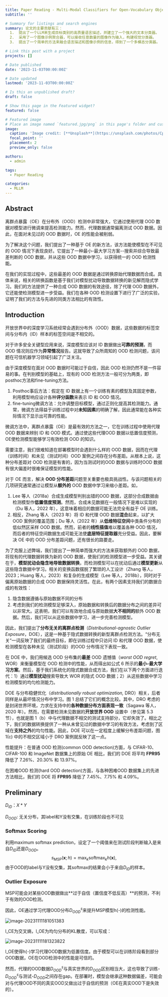 ```yaml
---
title: Paper Reading - Multi-Modal Classifiers for Open-Vocabulary Object Detection
subtitle: ''

# Summary for listings and search engines
summary: 论文的主要贡献有三：
  1.  提出了一个LLM来生成目标类别的高质量语言描述，并建立了一个强大的文本分类器。
  2.  采用了一个图像示例聚合器，可以接收任意数量的图像作为输入，构建视觉分类器。
  3.  提出了一个简单的方法来融合语言描述和图像示例的信息，得到了一个多模态分类器。

# Link this post with a project
projects: []

# Date published
date: '2023-11-03T00:00:00Z'

# Date updated
lastmod: '2023-11-03T00:00:00Z'

# Is this an unpublished draft?
draft: false

# Show this page in the Featured widget?
featured: false

# Featured image
# Place an image named `featured.jpg/png` in this page's folder and customize its options here.
image:
  caption: 'Image credit: [**Unsplash**](https://unsplash.com/photos/CpkOjOcXdUY)'
  focal_point: ''
  placement: 2
  preview_only: false

authors:
  - admin

tags:
  - Paper Reading

categories:
  - MLLM
---
```

## Abstract

离群点暴露（OE）在分布外（OOD）检测中非常强大，它通过使用代理 OOD 数据对模型进行微调来提高检测能力。然而，代理数据通常偏离测试 OOD 数据。因此，在面对未见过的 OOD 数据时，OE 的性能会被削弱。

为了解决这个问题，我们提出了一种基于 OE 的新方法，该方法能使模型在不可见的 OOD 情况下表现良好。它提出了一种最小-最大学习方案--搜索并综合导致最差判断的 OOD 数据，并从这些 OOD 数据中学习，以获得统一的 OOD 检测性能。

在我们的实现过程中，这些最差的 OOD 数据是通过转换原始代理数据而合成。具体来说，相关的转换函数是基于我们对模型扰动导致数据转换的新见解而隐式学习。我们的方法提供了一种合成 OOD 数据的有效途径，除了代理 OOD 数据外，它还能使检测模型进一步受益。我们在各种 OOD 检测设置下进行了广泛的实验，证明了我们的方法与先进的同类方法相比的有效性。

## Introduction

开放世界中的深度学习系统经常会遇到分布外（OOD）数据，这些数据的标签空间与分布内（ID）样本的标签空间是不相交的。

对于许多安全关键型应用来说，深度模型应该对 ID 数据做出**可靠的预测**，而 OOD 情况则应作为**异常情况**报告。这就导致了众所周知的 OOD 检测问题，该问题在可信机器学习领域引起了广泛关注。

由于深度模型在面对 OOD 数据时可能过于自信，因此 OOD 检测仍然不是一件容易的事。在判别模型的基础上，现有的 OOD 检测方法一般可分为两类，即posthoc方法和fine-tuning方法。

1. Posthoc事后方法：假定在 ID 数据上有一个训练有素的模型及其固定参数，利用模型响应设计各种**评分函数**来表示 ID 和 OOD 情况。
2. fine-tuning微调方法：允许调整目标模型，通过正则化提高其检测能力。通常，微调方法得益于训练过程中对**未知因素**的明确了解，因此通常能在各种实际情况下显示出可靠的性能。

微调方法中，离群点暴露（OE）是最有效的方法之一，它在训练过程中使用代理 OOD 数据来辨别 ID 和 OOD 模式。通过使这些代理OOD 数据以低置信度预测，OE使检测模型能够学习有效检测 OOD 的知识。

需要注意，我们很难知道在部署模型时会遇到什么样的 OOD 数据，因而在代理（训练时间）和未见（测试时间）OOD 案例之间存在分布差距。从根本上说，这种分布差距对 OOD 检测是有害的，因为当测试时的OOD 数据与训练时OOD 数据有很大偏差时很难保证模型的性能。

对于 OE 而言，解决 **OOD 分布差距**问题至关重要也极具挑战性。与该问题相关的几项研究通常通过让模型从**额外的** OOD 数据中学习来缩小差距。如，

1. Lee 等人（2018a）合成生成模型判别出错的OOD 数据，这部分合成数据由检测模型作**低置信度预测**。然而，合成未见数据在一般情况下是难以实现的（Du 等人，2022 年），这意味着相应的数据可能无法完全有益于 OE 训练。
2. 相反，Zhang 等人（2023 年）将 ID 和代理 OOD 数据**混合**起来，以扩大 OOD 案例的覆盖范围；Du 等人（2022 年）从**低维特征空间**中类条件分布的低似然区采样 OOD 数据。然而，前者的**线性插值**难以覆盖各种 OOD 情况，而后者的特征空间数据生成可能无法使**底层特征提取器**充分受益。因此，要解决 OE 中的 OOD 分布差距问题，还有很长的路要走。

为了克服上述弊端，我们提出了一种简单而强大的方法来获取额外的 OOD 数据，将现有的代理数据转换为新的 OOD 数据，使我们的检测模型进一步受益。其关键在于，**模型扰动会隐含地导致数据转换**，而检测模型可以在扰动后通过**模型更新**从这些隐含数据中学习。相关的变换函数摆脱了繁琐的人工设计（Zhang 等人，2023；Huang 等人，2023）和复杂的生成模型（Lee 等人，2018b），同时对于偏离原始数据的合成 OOD 数据保持灵活性。在此，有两个因素支持我们的数据合成的有效性：

1. 隐含数据遵循与原始数据不同的分布
2. 考虑到我们的检测模型足够深入，原始数据和转换后的数据分布之间的差异可以非常大。这表明，我们可以有效地合成与原始数据**大不相同的**额外 OOD 数据。然后，我们可以从这些数据中学习，进一步完善检测模型。

因此，我们提出了**分布无关的离群点检测**（*Distributional-agnostic Outlier Exposure*，DOE），这是一种基于隐式数据转换的新型离群点检测方法。“分布无关”一词反映了我们的最终目标，即在训练过程中只访问 ID 和代理 OOD 数据，使检测模型在各种未见（测试阶段）的OOD 分布情况下表现一致。

在 DOE 中，我们用候选 OOD 分布集的**最差** OOD 遗憾值（*worst OOD regret*, WOR）来衡量模型在 OOD 检测中的性能，从而得出如公式 6 所示的**最小-最大学习方案**。然后，基于我们系统化的隐式数据合成方法，我们在以下两个方面进行迭代：1）通过**模型扰动**搜索导致大 WOR 的隐式 OOD 数据；2）从这些数据中学习检测模型的均匀检测能力。

DOE 与分布稳健优化（*distributionally robust optimization,* DRO）相关，后者同样是从最坏情况分布中学习。图 1 总结了它们的概念比较。其中，DRO 考虑的是封闭世界环境，力求在支持中的**各种数据分布方面表现一致**（Sagawa 等人，2020 年）。然而，在需要检测未见数据的**开放世界 OOD** 设置中（参见第 5.3 节），也就是图 1（b）中与代理数据不相交的测试支持部分，它却失效了。相比之下，我们的数据转换提供了一种从未曾见过的数据中学习的有效方法，考虑到了区域在**支持之外**的均匀性能。因此，DOE 可以在一定程度上缓解分布差距问题，图 1(c) 中的不相交区域小于 DRO 案例就反映了这一点。

性能提升：在普通 OOD 检测(common OOD detection)方面，与 CIFAR-10、CIFAR-100 和 ImageNet 数据集上的原始 OE 相比，我们的 DOE 将平均 **FPR95** 降低了 7.26%、20.30% 和 13.97%。

在困难OOD 检测(hard OOD detection)方面，与各种困难OOD 数据集上的先进方法相比，我们的 DOE 将 **FPR95** 降低了 7.45%、7.75% 和 4.09%。

## Preliminary

$D_{ID}$：$X*Y$

$D_{OOD}$: 无关分布，其label和Y没有交集，在训练阶段也不可见

### Softmax Scoring

利用maximum softmax prediction，设定了一个阈值来在测试阶段判断输入是来自$D_{ID}$还是$D_{OOD}$。
$$
s_{\mathrm{MSP}}(\boldsymbol{x} ; h)=\max _{k} \operatorname{softmax}_{k} h(\boldsymbol{x}),
$$
由于OOD的label与Y没有交集，其softmax的结果会小于来自$D_{ID}$的样本。

### Outlier Exposure

MSP可能会对某些OOD数据做出**过于自信（置信度不低反高）**的预测，不利于有效的OOD检测。

因此，OE通过学习代理OOD分布$D_{OOD}^s$来提升MSP模型h(-)的检测性能。

![image-20231111181051383](uploads/paper-ood/formula1.png)

l_CE为交叉熵，l_OE为均匀分布的KL散度，可以写成：

![image-20231111181323822](uploads/paper-ood/formula2.png)

l_OE使得h(-)学习代理OOD数据为低置信度。由于模型可以在训练阶段看到部分OOD数据，OE在OOD检测中的性能是可信的。

然而，代理的OOD数据$D_{OOD}^s$与真实世界的$D_{OOD}$区别相当大，这也导致了训练-$D_{OOD}^s$与测试-$D_{OOD}$之间存在gap。在部署时，模型会继承这种数据偏差，可能会对与代理OOD不同的真实OOD又做出过于自信的预测（OE在真实OOD下是失效的）。